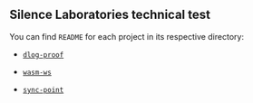 ## Silence Laboratories technical test

You can find `README` for each project in its respective directory:


- [`dlog-proof`](./dlog-proof/README.md)

- [`wasm-ws`](./wasm-ws/README.md)

- [`sync-point`](./sync-point/README.md)
